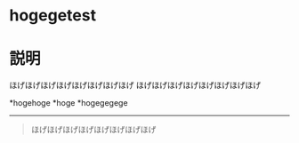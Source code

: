 # hogegetest
# 説明

ほげほげほげほげほげほげほげほげ
ほげほげほげほげほげほげほげほげ

*hogehoge
*hoge
*hogegegege

---
> ほげほげほげほげほげほげほげほげ
